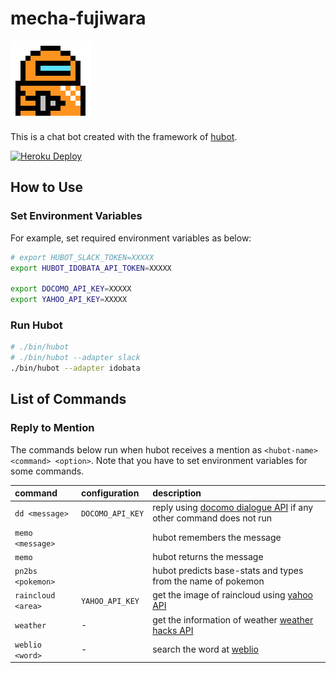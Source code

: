 # mecha-fujiwara

<img src="data/icon.png" width=128px>

This is a chat bot created with the framework of [hubot].

[![Heroku Deploy](https://www.herokucdn.com/deploy/button.png)](https://heroku.com/deploy)

[hubot]: https://hubot.github.com/

## How to Use

### Set Environment Variables

For example, set required environment variables as below:

```sh
# export HUBOT_SLACK_TOKEN=XXXXX
export HUBOT_IDOBATA_API_TOKEN=XXXXX

export DOCOMO_API_KEY=XXXXX
export YAHOO_API_KEY=XXXXX
```
### Run Hubot

```sh
# ./bin/hubot
# ./bin/hubot --adapter slack
./bin/hubot --adapter idobata
```

## List of Commands

### Reply to Mention

The commands below run when hubot receives a mention as `<hubot-name> <command> <option>`.
Note that you have to set environment variables for some commands.

| command            | configuration    | description                                                         |
|:-------------------|:-----------------|:--------------------------------------------------------------------|
| `dd <message>`     | `DOCOMO_API_KEY` | reply using [docomo dialogue API] if any other command does not run |
| `memo <message>`   |                  | hubot remembers the message                                         |
| `memo`             |                  | hubot returns the message                                           |
| `pn2bs <pokemon>`  |                  | hubot predicts base-stats and types from the name of pokemon        |
| `raincloud <area>` | `YAHOO_API_KEY`  | get the image of raincloud using [yahoo API]                        |
| `weather`          | -                | get the information of weather [weather hacks API]                  |
| `weblio <word>`    | -                | search the word at [weblio]                                         |

[docomo dialogue API]: https://dev.smt.docomo.ne.jp/?p=docs.api.page&api_name=dialogue&p_name=api_usage_scenario
[weather hacks API]: http://weather.livedoor.com/weather_hacks/webservice
[weblio]: http://ejje.weblio.jp/
[yahoo API]: http://developer.yahoo.co.jp/
